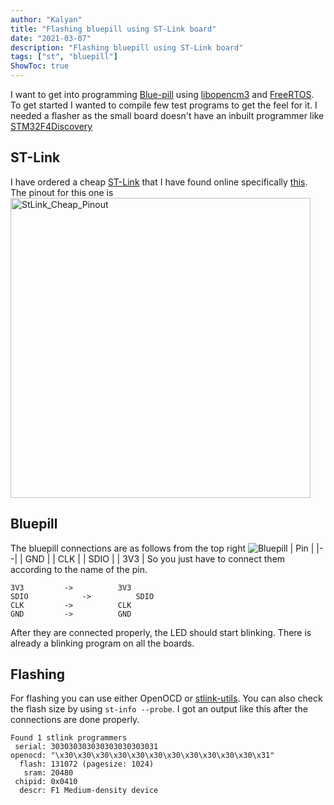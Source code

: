 ```yaml
---
author: "Kalyan"
title: "Flashing bluepill using ST-Link board"
date: "2021-03-07"
description: "Flashing bluepill using ST-Link board"
tags: ["st", "bluepill"]
ShowToc: true
---
```

I want to get into programming [Blue-pill](https://stm32-base.org/boards/STM32F103C8T6-Blue-Pill.html) using [libopencm3](https://libopencm3.org/) and [FreeRTOS](https://www.freertos.org/). To get started I wanted to compile few test programs to get the feel for it. I needed a flasher as the small board doesn't have an inbuilt programmer like [STM32F4Discovery](https://www.st.com/en/evaluation-tools/stm32f4discovery.html)
## ST-Link
 I have ordered a cheap [ST-Link](https://www.st.com/en/development-tools/st-link-v2.html) that I have found online specifically [this](https://de.aliexpress.com/item/32676015777.html). The pinout for this one is
<a data-flickr-embed="true" href="https://www.flickr.com/photos/192459396@N08/51012185817/in/dateposted-public/" title="StLink_Cheap_Pinout"><img src="https://live.staticflickr.com/65535/51012185817_297ab3b9a9_h.jpg" width="480" height="480" alt="StLink_Cheap_Pinout"></a><script async src="//embedr.flickr.com/assets/client-code.js" charset="utf-8"></script>
## Bluepill
The bluepill connections are as follows from the top right
![Bluepill](https://stm32-base.org/assets/img/boards/STM32F103C8T6_Blue_Pill-2.jpg)
| Pin |
|--|
| GND |
| CLK |
| SDIO |
| 3V3 |
So you just have to connect them according to the name of the pin.
```
3V3			->			3V3
SDIO			->			SDIO
CLK			->			CLK
GND			->			GND
```
After they are connected properly, the LED should start blinking. There is already a blinking program on all the boards. 
## Flashing
For flashing you can use either OpenOCD or [stlink-utils](https://github.com/stlink-org/stlink). You can also check the flash size by using `st-info --probe`. I got an output like this after the connections are done properly.
```
Found 1 stlink programmers
 serial: 303030303030303030303031
openocd: "\x30\x30\x30\x30\x30\x30\x30\x30\x30\x30\x30\x31"
  flash: 131072 (pagesize: 1024)
   sram: 20480
 chipid: 0x0410
  descr: F1 Medium-density device
```






 
<!--stackedit_data:
eyJoaXN0b3J5IjpbLTcwNjIxNzEwNCwtMTg2ODE1MTM3NF19
-->